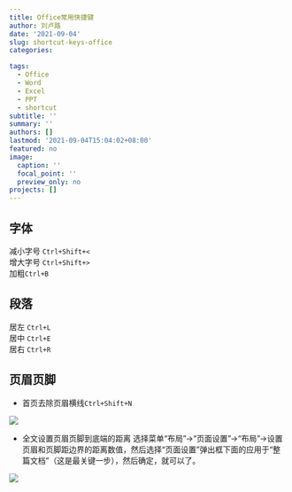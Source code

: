 ```yaml
---
title: Office常用快捷键
author: 刘卢路
date: '2021-09-04'
slug: shortcut-keys-office
categories:

tags: 
  - Office
  - Word
  - Excel
  - PPT
  - shortcut
subtitle: ''
summary: ''
authors: []
lastmod: '2021-09-04T15:04:02+08:00'
featured: no
image:
  caption: ''
  focal_point: ''
  preview_only: no
projects: []
---
```

## 字体
减小字号 `Ctrl+Shift+<`  
增大字号 `Ctrl+Shift+>`  
加粗`Ctrl+B`  


## 段落
居左 `Ctrl+L`  
居中 `Ctrl+E`  
居右 `Ctrl+R`


## 页眉页脚
- 首页去除页眉横线`Ctrl+Shift+N`  
<img src="{{< blogdown/postref >}}index_files/figure-html/1-1.png"  />  

- 全文设置页眉页脚到底端的距离
选择菜单“布局”→“页面设置”→“布局”→设置页眉和页脚距边界的距离数值，然后选择“页面设置”弹出框下面的应用于“整篇文档”（这是最关键一步），然后确定，就可以了。
<img src="{{< blogdown/postref >}}index_files/figure-html/1-2.png"  />  

